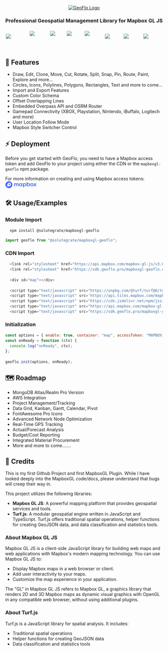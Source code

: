 <p align="center">
  <a href="https://www.geoflo.pro/">  
    <img width="500" alt="GeoFlo Logo" src="https://geoflo.s3.amazonaws.com/logos/logo_full_white.png" />  
  </a>
</p>

<h3 align="center">
  Professional Geospatial Management Library for Mapbox GL JS
</h3>

<div style="justify-content: center;align-items: center; display: flex;">
  <a style="margin:2px;color:transparent;" href="https://www.linkedin.com/company/geoflopro/about" target="_blank" rel="noopener noreferrer">
    <img src="https://img.shields.io/badge/linkedin-0A66C2?style=for-the-badge&logo=linkedin&logoColor=white&color=242424" alt="GeoFlo LinkedIn" />
  </a>

  <p style="display:flex;margin:5px;">
    <a style="margin:2px;color:transparent;" href="https://github.com/solutegrate/mapboxgl-geoflo/pkgs/npm/mapboxgl-geoflo" target="_blank" rel="noopener noreferrer">
      <img src="https://img.shields.io/github/v/release/solutegrate/mapboxgl-geoflo?style=flat&logo=github&label=Release&color=333333" alt="GitHub Release" />
    </a>
    <a style="margin:2px;color:transparent;">
      <img src="https://img.shields.io/github/size/solutegrate/mapboxgl-geoflo/dist%2Fmapboxgl-geoflo.min.js?style=flat&logo=github&label=Size&color=333333" alt="GitHub Size" />
    </a>
    <a style="margin:2px;color:transparent;" href="https://github.com/solutegrate/mapboxgl-geoflo" target="_blank" rel="noopener noreferrer">
      <img src="https://img.shields.io/github/stars/solutegrate/mapboxgl-geoflo?style=flat&logo=github&label=Stars&color=333333" alt="GitHub Stars" />
    </a>
    <a style="margin:2px;color:transparent;" href="https://raw.githubusercontent.com/solutegrate/mapboxgl-geoflo/main/LICENSE" target="_blank" rel="noopener noreferrer">
      <img src="https://img.shields.io/badge/License-MIT-green.svg?style=flat&logo=github&label=License&color=333333" alt="MIT License" />
    </a>
  </p>

  <p style="display:flex;margin:5px;">
    <a style="margin:2px;color:transparent;" href="https://demo.geoflo.pro/" target="_blank" rel="noopener noreferrer">
      <img src="https://img.shields.io/badge/Demo-CLICK_HERE_TO_DEMO-blue.svg?color=d7ef7e&logo=github" alt="GeoFlo Demo" />
    </a>
    <a style="margin:2px;color:transparent;" href="https://docs.geoflo.pro/" target="_blank" rel="noopener noreferrer">
      <img src="https://img.shields.io/badge/Docs-CLICK_HERE_FOR_DOCS-blue.svg?color=6fafdb&logo=github" alt="GeoFlo Docs" />
    </a>
  </p>

  <a style="margin:2px;color:transparent;" href="https://github.com/solutegrate/mapboxgl-geoflo" target="_blank" rel="noopener noreferrer">
    <img src="https://img.shields.io/badge/github-0A66C2?style=for-the-badge&logo=github&logoColor=white&color=242424" alt="GeoFlo Github" />
  </a>
</div>

## 🌟 Features

- Draw, Edit, Clone, Move, Cut, Rotate, Split, Snap, Pin, Route, Paint, Explore and more...
- Circles, Icons, Polylines, Polygons, Rectangles, Text and more to come...
- Import and Export Features
- Custom Color Schema
- Offset Overlapping Lines
- Embedded Overpass API and OSRM Router
- Gamepad Connectivity (XBOX, Playstation, Nintendo, iBuffalo, Logitech and more)
- User Location Follow Mode
- Mapbox Style Switcher Control

## ⚡ Deployment

Before you get started with GeoFlo,
you need to have a Mapbox access token and add GeoFlo to your project using either the CDN or the `mapboxgl-geoflo` npm package.

For more information on creating and using Mapbox access tokens:
[<img width="100" alt="Mapbox logo" src="./assets/images/mapbox-logo-blue.png">](https://docs.mapbox.com/accounts/guides/tokens/)

## 🛠️ Usage/Examples


### Module Import

```bash
  npm install @solutegrate/mapboxgl-geoflo
```

```javascript
import geoflo from "@solutegrate/mapboxgl-geoflo";
```

### CDN Import

```javascript
  <link rel="stylesheet" href="https://api.mapbox.com/mapbox-gl-js/v3.0.0-beta.1/mapbox-gl.css">
  <link rel="stylesheet" href="https://sdk.geoflo.pro/mapboxgl-geoflo.css">

  <div id="map"></div>

  <script type="text/javascript" src="https://unpkg.com/@turf/turf@6/turf.min.js"></script>
  <script type="text/javascript" src='https://api.tiles.mapbox.com/mapbox.js/plugins/leaflet-omnivore/v0.3.1/leaflet-omnivore.min.js'></script>
  <script type="text/javascript" src="https://cdn.jsdelivr.net/npm/jszip@3.10.1/dist/jszip.min.js"></script>
  <script type="text/javascript" src="https://api.mapbox.com/mapbox-gl-js/v3.0.0-beta.1/mapbox-gl.js"></script>
  <script type="text/javascript" src="https://sdk.geoflo.pro/mapboxgl-geoflo.min.js"></script>
```

### Initialization

```javascript
const options = { enable: true, container: "map", accessToken: "MAPBOX_TOKEN" };
const onReady = function (ctx) {
  console.log("onReady", ctx);
};

geoflo.init(options, onReady);
```

## 🗺️ Roadmap

- MongoDB Atlas/Realm Pro Version
- AWS Integration
- Project Management/Tracking
- Data Grid, Kanban, Gantt, Calendar, Pivot
- FontAwesome Pro Icons
- Advanced Network Node Optimization
- Real-Time GPS Tracking
- Actual/Forecast Analysis
- Budget/Cost Reporting
- Integrated Material Procurement
- More and more to come.......

## 🏁 Credits

This is my first Github Project and first MapboxGL Plugin. While I have looked deeply into the MapboxGL code/docs, please understand that bugs will creep their way in.

This project utilizes the following libraries:

- **Mapbox GL JS**: A powerful mapping platform that provides geospatial services and tools.
- **Turf.js**: A modular geospatial engine written in JavaScript and TypeScript. Turf.js offers traditional spatial operations, helper functions for creating GeoJSON data, and data classification and statistics tools.

### About Mapbox GL JS

Mapbox GL JS is a client-side JavaScript library for building web maps and web applications with Mapbox's modern mapping technology. You can use Mapbox GL JS to:

- Display Mapbox maps in a web browser or client.
- Add user interactivity to your maps.
- Customize the map experience in your application.

The "GL" in Mapbox GL JS refers to Mapbox GL, a graphics library that renders 2D and 3D Mapbox maps as dynamic visual graphics with OpenGL in any compatible web browser, without using additional plugins.

### About Turf.js

Turf.js is a JavaScript library for spatial analysis. It includes:
- Traditional spatial operations
- Helper functions for creating GeoJSON data
- Data classification and statistics tools